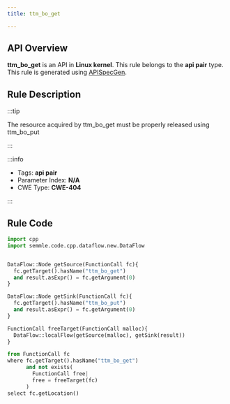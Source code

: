 ```yaml
---
title: ttm_bo_get

---
```



## API Overview
**ttm_bo_get** is an API in **Linux kernel**. This rule belongs to the **api pair** type. This rule is generated using [APISpecGen](../../tools/APISpecGen).
## Rule Description

:::tip

The resource acquired by ttm_bo_get must be properly released using ttm_bo_put

:::

:::info

- Tags: **api pair**
- Parameter Index: **N/A**
- CWE Type: **CWE-404**

:::

## Rule Code
```python
import cpp
import semmle.code.cpp.dataflow.new.DataFlow


DataFlow::Node getSource(FunctionCall fc){
  fc.getTarget().hasName("ttm_bo_get")
  and result.asExpr() = fc.getArgument(0)
}

DataFlow::Node getSink(FunctionCall fc){
  fc.getTarget().hasName("ttm_bo_put")
  and result.asExpr() = fc.getArgument(0)
}

FunctionCall freeTarget(FunctionCall malloc){
  DataFlow::localFlow(getSource(malloc), getSink(result))
}

from FunctionCall fc
where fc.getTarget().hasName("ttm_bo_get")
      and not exists(
        FunctionCall free| 
        free = freeTarget(fc)
      )
select fc.getLocation()

    
```